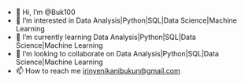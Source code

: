 - 👋 Hi, I’m @Buk100
- 👀 I’m interested in Data Analysis|Python|SQL|Data Science|Machine Learning
- 🌱 I’m currently learning Data Analysis|Python|SQL|Data Science|Machine Learning
- 💞️ I’m looking to collaborate on Data Analysis|Python|SQL|Data Science|Machine Learning
- 📫 How to reach me irinyenikanibukun@gmail.com

<!---
Buk100/Buk100 is a ✨ special ✨ repository because its `README.md` (this file) appears on your GitHub profile.
You can click the Preview link to take a look at your changes.
--->

